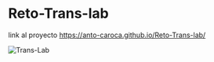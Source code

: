 # Reto-Trans-lab

link al proyecto <https://anto-caroca.github.io/Reto-Trans-lab/>

![Trans-Lab](https://user-images.githubusercontent.com/39288622/47374670-eb097600-d6c4-11e8-9134-7d82fce0fe71.png)



